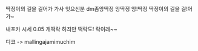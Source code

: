 딱정이의 길을 걸어가 가사 잇으신분 dm좀앙딱정 앙딱정 앙!딱정 딱정이의 길을 걸!어가~

내포카 시세 0.05 개떡락 하즤만 떡락도! 락이래~~

디코 -> mallingajamimuchim


<!--
**LAy7LOW2/LAy7LOW2** is a ✨ _special_ ✨ repository because its `README.md` (this file) appears on your GitHub profile.

Here are some ideas to get you started:

- 🔭 I’m currently working on ...
- 🌱 I’m currently learning ...
- 👯 I’m looking to collaborate on ...
- 🤔 I’m looking for help with ...
- 💬 Ask me about ...
- 📫 How to reach me: ...
- 😄 Pronouns: ...
- ⚡ Fun fact: ...
-->
